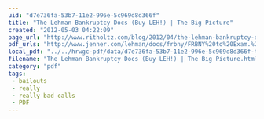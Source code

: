 ```yaml
---
uid: "d7e736fa-53b7-11e2-996e-5c969d8d366f"
title: "The Lehman Bankruptcy Docs (Buy LEH!) | The Big Picture"
created: "2012-05-03 04:22:09"
page_url: "http://www.ritholtz.com/blog/2012/04/the-lehman-bankruptcy-docs/#comments"
pdf_urls: "http://www.jenner.com/lehman/docs/frbny/FRBNY%20to%20Exam.%20027135-027158.pdf"
local_pdf: "../../hrwgc-pdf/data/d7e736fa-53b7-11e2-996e-5c969d8d366f-the-lehman-bankruptcy-docs-buy-leh-the-big-picture.pdf"
filename: "The Lehman Bankruptcy Docs (Buy LEH!) | The Big Picture.html"
category: "pdf"
tags: 
 - bailouts
 - really
 - really bad calls
 - PDF
---
```


